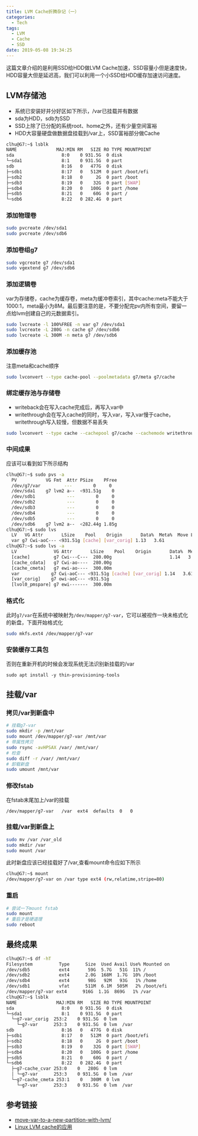 ```yaml
---
title: LVM Cache折腾杂记（一）
categories:
  - Tech
tags:
  - LVM
  - Cache
  - SSD
date: 2019-05-08 19:34:25
---
```

这篇文章介绍的是利用SSD给HDD做LVM Cache加速，SSD容量小但是速度快，HDD容量大但是延迟高，我们可以利用一个小SSD给HDD缓存加速访问速度。

<!-- more -->

## LVM存储池
- 系统已安装好并分好区如下所示，/var已挂载并有数据
- sda为HDD，sdb为SSD
- SSD上除了已分配的系统root、home之外，还有少量空间富裕
- HDD大容量硬盘做数据盘挂载到/var上，SSD富裕部分做Cache

```bash
clhu@G7:~$ lsblk
NAME               MAJ:MIN RM   SIZE RO TYPE MOUNTPOINT
sda                  8:0    0 931.5G  0 disk 
└─sda1               8:1    0 931.5G  0 part 
sdb                  8:16   0   477G  0 disk 
├─sdb1               8:17   0   512M  0 part /boot/efi
├─sdb2               8:18   0     2G  0 part /boot
├─sdb3               8:19   0    32G  0 part [SWAP]
├─sdb4               8:20   0   100G  0 part /home
├─sdb5               8:21   0    60G  0 part /
└─sdb6               8:22   0 282.4G  0 part 
```

### 添加物理卷
```bash
sudo pvcreate /dev/sda1
sudo pvcreate /dev/sdb6
```

### 添加卷组g7
```bash
sudo vgcreate g7 /dev/sda1
sudo vgextend g7 /dev/sdb6
```


### 添加逻辑卷
var为存储卷，cache为缓存卷，meta为缓冲卷索引，其中cache:meta不能大于1000:1，meta最小为8M。最后要注意的是，不要分配完pv内所有空间，要留一点给lvm创建自己的元数据索引。
```bash
sudo lvcreate -l 100%FREE -n var g7 /dev/sda1
sudo lvcreate -L 280G -n cache g7 /dev/sdb6
sudo lvcreate -L 300M -n meta g7 /dev/sdb6
```

### 添加缓存池
注意meta和cache顺序
```bash
sudo lvconvert --type cache-pool --poolmetadata g7/meta g7/cache
```

### 绑定缓存池与存储卷
- writeback会在写入cache完成后，再写入var中
- writethrough会在写入cache的同时，写入var，写入var慢于cache，writethrough写入较慢，但数据不易丢失

```bash
sudo lvconvert --type cache --cachepool g7/cache --cachemode writethrough g7/var
```

### 中间成果
应该可以看到如下所示结构

```bash
clhu@G7:~$ sudo pvs -a
  PV           VG Fmt  Attr PSize    PFree
  /dev/g7/var         ---        0     0 
  /dev/sda1    g7 lvm2 a--  <931.51g    0 
  /dev/sdb1            ---        0     0 
  /dev/sdb2            ---        0     0 
  /dev/sdb3            ---        0     0 
  /dev/sdb4            ---        0     0 
  /dev/sdb5            ---        0     0 
  /dev/sdb6    g7 lvm2 a--  <282.44g 1.85g
clhu@G7:~$ sudo lvs
  LV   VG Attr       LSize    Pool    Origin       Data%  Meta%  Move Log Cpy%Sync Convert
  var g7 Cwi-aoC--- <931.51g [cache] [var_corig] 1.13   3.61            0.00            
clhu@G7:~$ sudo lvs -a
  LV              VG Attr       LSize    Pool    Origin       Data%  Meta%  Move Log Cpy%Sync Convert
  [cache]         g7 Cwi---C---  280.00g                      1.14   3.61            0.00            
  [cache_cdata]   g7 Cwi-ao----  280.00g                                                             
  [cache_cmeta]   g7 ewi-ao----  300.00m                                                             
  var            g7 Cwi-aoC--- <931.51g [cache] [var_corig] 1.14   3.61            0.00            
  [var_corig]    g7 owi-aoC--- <931.51g                                                             
  [lvol0_pmspare] g7 ewi-------  300.00m           
```

### 格式化
此时`g7/var`在系统中被映射为`/dev/mapper/g7-var`，它可以被视作一块未格式化的新盘，下面开始格式化
```bash
sudo mkfs.ext4 /dev/mapper/g7-var
```

### 安装缓存工具包
否则在重新开机的时候会发现系统无法识别新挂载的/var
```
sudo apt install -y thin-provisioning-tools
```

## 挂载/var

### 拷贝/var到新盘中
```bash
# 挂载g7-var
sudo mkdir -p /mnt/var
sudo mount /dev/mapper/g7-var /mnt/var
# 带属性拷贝
sudo rsync -avHPSAX /var/ /mnt/var/
# 检查
sudo diff -r /var/ /mnt/var/
# 卸载新盘
sudo umount /mnt/var
```

### 修改fstab
在fstab末尾加上/var的挂载
```
/dev/mapper/g7-var   /var  ext4  defaults  0   0
```

### 挂载/var到新盘上
```bash
sudo mv /var /var_old
sudo mkdir /var
sudo mount /var
```

此时新盘应该已经挂载好了/var,查看mount命令应如下所示

```bash
clhu@G7:~$ mount
/dev/mapper/g7-var on /var type ext4 (rw,relatime,stripe=80)
```

### 重启
```bash
# 尝试一下mount fstab
sudo mount
# 重启才是硬道理
sudo reboot
```

## 最终成果
```bash
clhu@G7:~$ df -hT
Filesystem          Type      Size  Used Avail Use% Mounted on
/dev/sdb5           ext4       59G  5.7G   51G  11% /
/dev/sdb2           ext4      2.0G  168M  1.7G  10% /boot
/dev/sdb4           ext4       98G   92M   93G   1% /home
/dev/sdb1           vfat      511M  6.1M  505M   2% /boot/efi
/dev/mapper/g7-var ext4      916G  1.1G  869G   1% /var
clhu@G7:~$ lsblk
NAME               MAJ:MIN RM   SIZE RO TYPE MOUNTPOINT
sda                  8:0    0 931.5G  0 disk 
└─sda1               8:1    0 931.5G  0 part 
  └─g7-var_corig  253:2    0 931.5G  0 lvm  
    └─g7-var      253:3    0 931.5G  0 lvm  /var
sdb                  8:16   0   477G  0 disk 
├─sdb1               8:17   0   512M  0 part /boot/efi
├─sdb2               8:18   0     2G  0 part /boot
├─sdb3               8:19   0    32G  0 part [SWAP]
├─sdb4               8:20   0   100G  0 part /home
├─sdb5               8:21   0    60G  0 part /
└─sdb6               8:22   0 282.4G  0 part 
  ├─g7-cache_cvar 253:0    0   280G  0 lvm  
  │ └─g7-var      253:3    0 931.5G  0 lvm  /var
  └─g7-cache_cmeta 253:1    0   300M  0 lvm  
    └─g7-var      253:3    0 931.5G  0 lvm  /var
```

## 参考链接
- [move-var-to-a-new-partition-with-lvm/](http://www.lerrigatto.com/move-var-to-a-new-partition-with-lvm/)
- [Linux LVM cache的应用](https://blog.csdn.net/gaobudong1234/article/details/78270974)